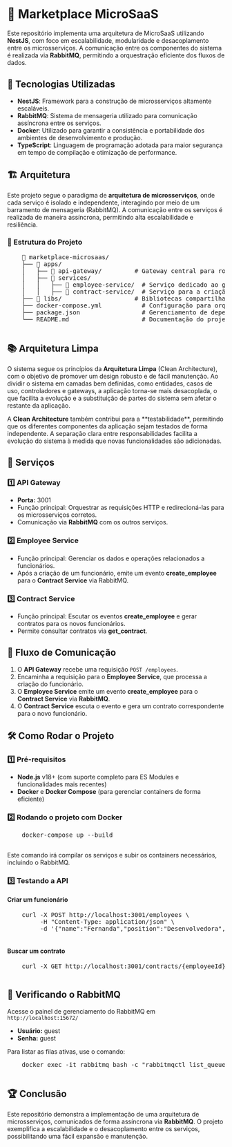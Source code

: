   <h1>📌 Marketplace MicroSaaS</h1>

  <p>Este repositório implementa uma arquitetura de MicroSaaS utilizando <strong>NestJS</strong>, com foco em escalabilidade, modularidade e desacoplamento entre os microsserviços. A comunicação entre os componentes do sistema é realizada via <strong>RabbitMQ</strong>, permitindo a orquestração eficiente dos fluxos de dados.</p>

  <h2>🚀 Tecnologias Utilizadas</h2>
  <ul>
    <li><strong>NestJS</strong>: Framework para a construção de microsserviços altamente escaláveis.</li>
    <li><strong>RabbitMQ</strong>: Sistema de mensageria utilizado para comunicação assíncrona entre os serviços.</li>
    <li><strong>Docker</strong>: Utilizado para garantir a consistência e portabilidade dos ambientes de desenvolvimento e produção.</li>
    <li><strong>TypeScript</strong>: Linguagem de programação adotada para maior segurança em tempo de compilação e otimização de performance.</li>
  </ul>

  <h2>🏗️ Arquitetura</h2>
  <p>Este projeto segue o paradigma de <strong>arquitetura de microsserviços</strong>, onde cada serviço é isolado e independente, interagindo por meio de um barramento de mensageria (RabbitMQ). A comunicação entre os serviços é realizada de maneira assíncrona, permitindo alta escalabilidade e resiliência.</p>

  <h3>📂 Estrutura do Projeto</h3>
  <pre>
    📂 marketplace-microsaas/
    ├── 📂 apps/
    │   ├── 📂 api-gateway/         # Gateway central para roteamento de solicitações entre os serviços
    │   ├── 📂 services/
    │   │   ├── 📂 employee-service/  # Serviço dedicado ao gerenciamento de funcionários
    │   │   ├── 📂 contract-service/  # Serviço para a criação e gerenciamento de contratos
    ├── 📂 libs/                    # Bibliotecas compartilhadas entre os microsserviços
    ├── docker-compose.yml           # Configuração para orquestração de containers
    ├── package.json                 # Gerenciamento de dependências e scripts
    └── README.md                    # Documentação do projeto
  </pre>
  
  <h2>📚 Arquitetura Limpa</h2>
  <p>O sistema segue os princípios da <strong>Arquitetura Limpa</strong> (Clean Architecture), com o objetivo de promover um design robusto e de fácil manutenção. Ao dividir o sistema em camadas bem definidas, como entidades, casos de uso, controladores e gateways, a aplicação torna-se mais desacoplada, o que facilita a evolução e a substituição de partes do sistema sem afetar o restante da aplicação.</p>
  <p>A <strong>Clean Architecture</strong> também contribui para a **testabilidade**, permitindo que os diferentes componentes da aplicação sejam testados de forma independente. A separação clara entre responsabilidades facilita a evolução do sistema à medida que novas funcionalidades são adicionadas.</p>


  <h2>📌 Serviços</h2>
  <h3>1️⃣ API Gateway</h3>
  <ul>
    <li><strong>Porta:</strong> 3001</li>
    <li>Função principal: Orquestrar as requisições HTTP e redirecioná-las para os microsserviços corretos.</li>
    <li>Comunicação via <strong>RabbitMQ</strong> com os outros serviços.</li>
  </ul>

  <h3>2️⃣ Employee Service</h3>
  <ul>
    <li>Função principal: Gerenciar os dados e operações relacionados a funcionários.</li>
    <li>Após a criação de um funcionário, emite um evento <strong>create_employee</strong> para o <strong>Contract Service</strong> via RabbitMQ.</li>
  </ul>

  <h3>3️⃣ Contract Service</h3>
  <ul>
    <li>Função principal: Escutar os eventos <strong>create_employee</strong> e gerar contratos para os novos funcionários.</li>
    <li>Permite consultar contratos via <strong>get_contract</strong>.</li>
  </ul>

  <h2>🔄 Fluxo de Comunicação</h2>
  <ol>
    <li>O <strong>API Gateway</strong> recebe uma requisição <code>POST /employees</code>.</li>
    <li>Encaminha a requisição para o <strong>Employee Service</strong>, que processa a criação do funcionário.</li>
    <li>O <strong>Employee Service</strong> emite um evento <strong>create_employee</strong> para o <strong>Contract Service</strong> via <strong>RabbitMQ</strong>.</li>
    <li>O <strong>Contract Service</strong> escuta o evento e gera um contrato correspondente para o novo funcionário.</li>
  </ol>

  <h2>🛠️ Como Rodar o Projeto</h2>
  <h3>1️⃣ Pré-requisitos</h3>
  <ul>
    <li><strong>Node.js</strong> v18+ (com suporte completo para ES Modules e funcionalidades mais recentes)</li>
    <li><strong>Docker</strong> e <strong>Docker Compose</strong> (para gerenciar containers de forma eficiente)</li>
  </ul>

  <h3>2️⃣ Rodando o projeto com Docker</h3>
  <pre>
    docker-compose up --build
  </pre>
  <p>Este comando irá compilar os serviços e subir os containers necessários, incluindo o RabbitMQ.</p>

  <h3>3️⃣ Testando a API</h3>
  <h4>Criar um funcionário</h4>
  <pre>
    curl -X POST http://localhost:3001/employees \
         -H "Content-Type: application/json" \
         -d '{"name":"Fernanda","position":"Desenvolvedora","salary":8000}'
  </pre>
  <h4>Buscar um contrato</h4>
  <pre>
    curl -X GET http://localhost:3001/contracts/{employeeId}
  </pre>

  <h2>🐰 Verificando o RabbitMQ</h2>
  <p>Acesse o painel de gerenciamento do RabbitMQ em <code>http://localhost:15672/</code></p>
  <ul>
    <li><strong>Usuário:</strong> guest</li>
    <li><strong>Senha:</strong> guest</li>
  </ul>
  <p>Para listar as filas ativas, use o comando:</p>
  <pre>
    docker exec -it rabbitmq bash -c "rabbitmqctl list_queues name messages_ready messages_unacknowledged"
  </pre>

  <h2>🏆 Conclusão</h2>
  <p>Este repositório demonstra a implementação de uma arquitetura de microsserviços, comunicados de forma assíncrona via <strong>RabbitMQ</strong>. O projeto exemplifica a escalabilidade e o desacoplamento entre os serviços, possibilitando uma fácil expansão e manutenção.</p>
